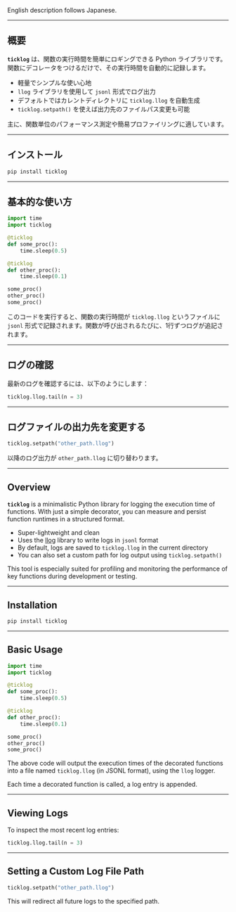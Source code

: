 English description follows Japanese.

---

## 概要

**`ticklog`** は、関数の実行時間を簡単にロギングできる Python ライブラリです。関数にデコレータをつけるだけで、その実行時間を自動的に記録します。

* 軽量でシンプルな使い心地
* `llog` ライブラリを使用して `jsonl` 形式でログ出力
* デフォルトではカレントディレクトリに `ticklog.llog` を自動生成
* `ticklog.setpath()` を使えば出力先のファイルパス変更も可能

主に、関数単位のパフォーマンス測定や簡易プロファイリングに適しています。

---

## インストール

```bash
pip install ticklog
```

---

## 基本的な使い方

```python
import time
import ticklog

@ticklog
def some_proc():
	time.sleep(0.5)

@ticklog
def other_proc():
	time.sleep(0.1)

some_proc()
other_proc()
some_proc()
```

このコードを実行すると、関数の実行時間が `ticklog.llog` というファイルに `jsonl` 形式で記録されます。関数が呼び出されるたびに、1行ずつログが追記されます。

---

## ログの確認

最新のログを確認するには、以下のようにします：

```python
ticklog.llog.tail(n = 3)
```

---

## ログファイルの出力先を変更する

```python
ticklog.setpath("other_path.llog")
```

以降のログ出力が `other_path.llog` に切り替わります。

---

## Overview

**`ticklog`** is a minimalistic Python library for logging the execution time of functions. With just a simple decorator, you can measure and persist function runtimes in a structured format.

* Super-lightweight and clean
* Uses the [llog](https://pypi.org/project/llog/) library to write logs in `jsonl` format
* By default, logs are saved to `ticklog.llog` in the current directory
* You can also set a custom path for log output using `ticklog.setpath()`

This tool is especially suited for profiling and monitoring the performance of key functions during development or testing.

---

## Installation

```bash
pip install ticklog
```

---

## Basic Usage

```python
import time
import ticklog

@ticklog
def some_proc():
	time.sleep(0.5)

@ticklog
def other_proc():
	time.sleep(0.1)

some_proc()
other_proc()
some_proc()
```

The above code will output the execution times of the decorated functions into a file named `ticklog.llog` (in JSONL format), using the `llog` logger.

Each time a decorated function is called, a log entry is appended.

---

## Viewing Logs

To inspect the most recent log entries:

```python
ticklog.llog.tail(n = 3)
```

---

## Setting a Custom Log File Path

```python
ticklog.setpath("other_path.llog")
```

This will redirect all future logs to the specified path.
